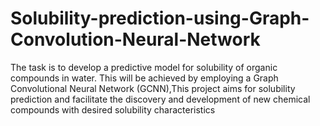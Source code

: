 # Solubility-prediction-using-Graph-Convolution-Neural-Network
The task is to develop a predictive model for solubility of organic compounds in water. This will be achieved by  employing a Graph Convolutional Neural Network (GCNN),This project aims for solubility prediction and facilitate  the discovery and development of new chemical compounds with desired solubility characteristics
